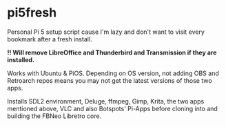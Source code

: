 # pi5fresh
Personal Pi 5 setup script cause I'm lazy and don't want to visit every bookmark after a fresh install.

**!! Will remove LibreOffice and Thunderbird and Transmission if they are installed.**

Works with Ubuntu & PiOS.
Depending on OS version, not adding OBS and Retroarch repos means you may not get the latest versions of those two apps.

Installs SDL2 environment, Deluge, ffmpeg, Gimp, Krita, the two apps mentioned above, VLC and also Botspots' Pi-Apps before cloning into and building the FBNeo Libretro core.
